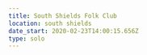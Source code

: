 ```yaml
---
title: South Shields Folk Club
location: south shields
date_start: 2020-02-23T14:00:15.656Z
type: solo
---
```

